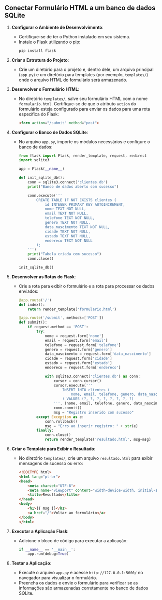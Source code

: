 
## Conectar Formulário HTML a um banco de dados SQLite

1. **Configurar o Ambiente de Desenvolvimento**:
   - Certifique-se de ter o Python instalado em seu sistema.
   - Instale o Flask utilizando o pip:
     ```bash
     pip install flask
     ```

2. **Criar a Estrutura do Projeto**:
   - Crie um diretório para o projeto e, dentro dele, um arquivo principal (`app.py`) e um diretório para templates (por exemplo, `templates/`) onde o arquivo HTML do formulário será armazenado.

3. **Desenvolver o Formulário HTML**:
   - No diretório `templates/`, salve seu formulário HTML com o nome `formulario.html`. Certifique-se de que o atributo `action` do formulário esteja configurado para enviar os dados para uma rota específica do Flask:
     ```html
     <form action="/submit" method="post">
     ```

4. **Configurar o Banco de Dados SQLite**:
   - No arquivo `app.py`, importe os módulos necessários e configure o banco de dados:
     ```python
     from flask import Flask, render_template, request, redirect
     import sqlite3

     app = Flask(__name__)

     def init_sqlite_db():
         conn = sqlite3.connect('clientes.db')
         print("Banco de dados aberto com sucesso")

         conn.execute('''
             CREATE TABLE IF NOT EXISTS clientes (
                 id INTEGER PRIMARY KEY AUTOINCREMENT,
                 nome TEXT NOT NULL,
                 email TEXT NOT NULL,
                 telefone TEXT NOT NULL,
                 genero TEXT NOT NULL,
                 data_nascimento TEXT NOT NULL,
                 cidade TEXT NOT NULL,
                 estado TEXT NOT NULL,
                 endereco TEXT NOT NULL
             );
         ''')
         print("Tabela criada com sucesso")
         conn.close()

     init_sqlite_db()
     ```

5. **Desenvolver as Rotas do Flask**:
   - Crie a rota para exibir o formulário e a rota para processar os dados enviados:
     ```python
     @app.route('/')
     def index():
         return render_template('formulario.html')

     @app.route('/submit', methods=['POST'])
     def submit():
         if request.method == 'POST':
             try:
                 nome = request.form['nome']
                 email = request.form['email']
                 telefone = request.form['telefone']
                 genero = request.form['genero']
                 data_nascimento = request.form['data_nascimento']
                 cidade = request.form['cidade']
                 estado = request.form['estado']
                 endereco = request.form['endereco']

                 with sqlite3.connect('clientes.db') as conn:
                     cursor = conn.cursor()
                     cursor.execute('''
                         INSERT INTO clientes (
                             nome, email, telefone, genero, data_nascimento, cidade, estado, endereco
                         ) VALUES (?, ?, ?, ?, ?, ?, ?, ?)
                     ''', (nome, email, telefone, genero, data_nascimento, cidade, estado, endereco))
                     conn.commit()
                     msg = "Registro inserido com sucesso"
             except Exception as e:
                 conn.rollback()
                 msg = "Erro ao inserir registro: " + str(e)
             finally:
                 conn.close()
                 return render_template('resultado.html', msg=msg)
     ```

6. **Criar o Template para Exibir o Resultado**:
   - No diretório `templates/`, crie um arquivo `resultado.html` para exibir mensagens de sucesso ou erro:
     ```html
     <!DOCTYPE html>
     <html lang="pt-br">
     <head>
         <meta charset="UTF-8">
         <meta name="viewport" content="width=device-width, initial-scale=1.0">
         <title>Resultado</title>
     </head>
     <body>
         <h1>{{ msg }}</h1>
         <a href="/">Voltar ao formulário</a>
     </body>
     </html>
     ```

7. **Executar a Aplicação Flask**:
   - Adicione o bloco de código para executar a aplicação:
     ```python
     if __name__ == '__main__':
         app.run(debug=True)
     ```

8. **Testar a Aplicação**:
   - Execute o arquivo `app.py` e acesse `http://127.0.0.1:5000/` no navegador para visualizar o formulário.
   - Preencha os dados e envie o formulário para verificar se as informações são armazenadas corretamente no banco de dados SQLite.
